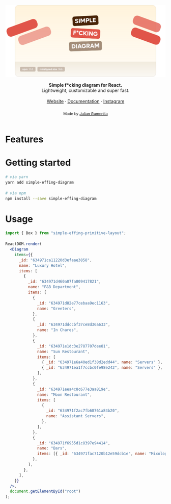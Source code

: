 <a href="https://github.com/juliangumenita/simple-effing-diagram"><img alt="simple-effing-diagram" src="https://raw.githubusercontent.com/juliangumenita/simple-effing-diagram/main/src/Demo/Assets/Header.svg"/></a>
<br />
<div align="center"><strong>Simple f*cking diagram for React.</strong></div>
<div align="center">Lightweight, customizable and super fast.</div>
<br />
<div align="center">
<a href="https://gumenita.com/">Website</a>
<span> · </span>
<a href="https://github.com/juliangumenita/simple-effing-diagram">Documentation</a>
<span> · </span>
<a href="https://www.instagram.com/juliangumenita/">Instagram</a>
</div>
<br />
<div align="center">
  <sub>Made by <a href="https://gumenita.com/">Julian Gumenita</a>‍</sub>
</div>
<br />

# Features

# Getting started

```bash
# via yarn
yarn add simple-effing-diagram

# via npm
npm install --save simple-effing-diagram
```

# Usage

```jsx
import { Box } from "simple-effing-primitive-layout";

ReactDOM.render(
  <Diagram
    items={{
      _id: "634971ca11220d3efaae3858",
      name: "Luxury Hotel",
      items: [
        {
          _id: "634971d460a07fa809417821",
          name: "F&B Department",
          items: [
            {
              _id: "634971d82e77cebaa9ec1163",
              name: "Greeters",
            },
            {
              _id: "634971ddccbf37ce8d36a633",
              name: "In Chares",
            },
            {
              _id: "634971e1dc3e2787707dee81",
              name: "Sun Restourant",
              items: [
                { _id: "634971e6a40ed1f38d2edd44", name: "Servers" },
                { _id: "634971ea1f7ccbc0fe98e242", name: "Servers" },
              ],
            },
            {
              _id: "634971eea4c8c677e3aa819e",
              name: "Moon Restourant",
              items: [
                {
                  _id: "634971f2ac7fb68761a84b20",
                  name: "Assistant Servers",
                },
              ],
            },
            {
              _id: "634971f6955d1c8397e94414",
              name: "Bars",
              items: [{ _id: "634971fac7120b12e59dcb1e", name: "Mixologists" }],
            },
          ],
        },
      ],
    }}
  />,
  document.getElementById("root")
);
```

